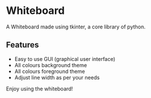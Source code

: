 # Whiteboard
A Whiteboard made using tkinter, a core library of python.

## Features
* Easy to use GUI (graphical user interface)
* All colours background theme
* All colours foreground theme
* Adjust line width as per your needs

Enjoy using the whiteboard!
